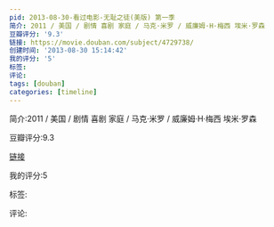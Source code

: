 ```yaml
---
pid: 2013-08-30-看过电影-无耻之徒(美版) 第一季
简介: 2011 / 美国 / 剧情 喜剧 家庭 / 马克·米罗 / 威廉姆·H·梅西 埃米·罗森
豆瓣评分: '9.3'
链接: https://movie.douban.com/subject/4729738/
创建时间: '2013-08-30 15:14:42'
我的评分: '5'
标签:
评论:
tags: [douban]
categories: [timeline]
---
```

简介:2011 / 美国 / 剧情 喜剧 家庭 / 马克·米罗 / 威廉姆·H·梅西 埃米·罗森

豆瓣评分:9.3

[链接](https://movie.douban.com/subject/4729738/)

我的评分:5

标签:

评论:

